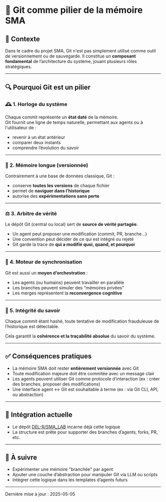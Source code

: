 # 🔧 Git comme pilier de la mémoire SMA

## 🧠 Contexte

Dans le cadre du projet SMA, Git n'est pas simplement utilisé comme outil de versionnement ou de sauvegarde. Il constitue un **composant fondamental** de l’architecture du système, jouant plusieurs rôles stratégiques.

---

## 🔍 Pourquoi Git est un pilier

### 🕰️ 1. Horloge du système

Chaque commit représente un **état daté** de la mémoire.  
Git fournit une ligne de temps naturelle, permettant aux agents ou à l'utilisateur de :

- revenir à un état antérieur
- comparer deux instants
- comprendre l’évolution du savoir

---

### 🧠 2. Mémoire longue (versionnée)

Contrairement à une base de données classique, Git :

- conserve **toutes les versions** de chaque fichier
- permet de **naviguer dans l’historique**
- autorise des **expérimentations sans perte**

---

### ⚖️ 3. Arbitre de vérité

Le dépôt Git (central ou local) sert de **source de vérité partagée**.

- Un agent peut proposer une modification (commit, PR, branche…)
- Une convention peut décider de ce qui est intégré ou rejeté
- Git garde la trace de **qui a modifié quoi, quand, et pourquoi**

---

### 🔄 4. Moteur de synchronisation

Git est aussi un **moyen d’orchestration** :

- Les agents (ou humains) peuvent travailler en parallèle
- Les branches peuvent simuler des “mémoires privées”
- Les merges représentent la **reconvergence cognitive**

---

### 🔐 5. Intégrité du savoir

Chaque commit étant hashé, toute tentative de modification frauduleuse de l’historique est détectable.

Cela garantit la **cohérence et la traçabilité absolue** du savoir du système.

---

## ✅ Conséquences pratiques

- La mémoire SMA doit rester **entièrement versionnée** avec Git
- Toute modification majeure doit être commitée avec un message clair
- Les agents peuvent utiliser Git comme protocole d’interaction (ex : créer des branches, proposer des modifications)
- Une interface agent ↔ Git est souhaitable à terme (ex : via Git CLI, API, ou abstraction)

---

## 📁 Intégration actuelle

- Le dépôt [DEL-R/SMA_LAB](https://github.com/DEL-R/SMA_LAB) incarne déjà cette logique
- La structure est prête pour supporter des branches d’agents, forks, PR, etc.

---

## 🧩 À suivre

- Expérimenter une mémoire "branchée" par agent
- Ajouter une couche d’abstraction pour manipuler Git via LLM ou scripts
- Intégrer cette logique dans les templates d’agents futurs

---

Dernière mise à jour : 2025-05-05
